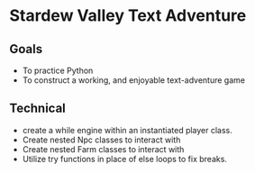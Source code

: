 Stardew Valley Text Adventure
=============================
Goals
-----
* To practice Python
* To construct a working, and enjoyable text-adventure game

Technical
---------
* create a while engine within an instantiated player class.
* Create nested Npc classes to interact with
* Create nested Farm classes to interact with
* Utilize try functions in place of else loops to fix breaks.


